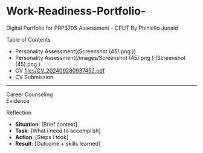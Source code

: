 # Work-Readiness-Portfolio-
Digital Portfolio for PRP370S Assessment - CPUT 
 By   Phihlello Junaid

Table of Contents  
  
 - Personality Assessment((Screenshot (45).png ))
 - Personality Assessment(/images/Screenshot (45).png ) (Screenshot (45).png )
 - CV [files/CV_202409280937452.pdf](CV_202409280937452.pdf)
 - CV Submission
 
---
Career Counseling  
Evidence  

Reflection 
- **Situation**: [Brief context]  
- **Task**: [What i need to accomplish]  
- **Action**: [Steps i took]  
- **Result**: [Outcome + skills learned]  
